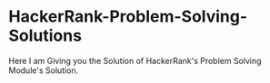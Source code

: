 # HackerRank-Problem-Solving-Solutions
Here I am Giving you the Solution of HackerRank's Problem Solving Module's Solution.
